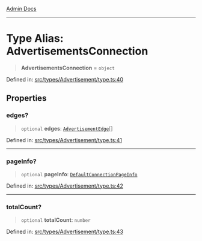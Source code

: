[Admin Docs](/)

***

# Type Alias: AdvertisementsConnection

> **AdvertisementsConnection** = `object`

Defined in: [src/types/Advertisement/type.ts:40](https://github.com/PalisadoesFoundation/talawa-admin/blob/main/src/types/Advertisement/type.ts#L40)

## Properties

### edges?

> `optional` **edges**: [`AdvertisementEdge`](types\Advertisement\type\README\type-aliases\AdvertisementEdge.md)[]

Defined in: [src/types/Advertisement/type.ts:41](https://github.com/PalisadoesFoundation/talawa-admin/blob/main/src/types/Advertisement/type.ts#L41)

***

### pageInfo?

> `optional` **pageInfo**: [`DefaultConnectionPageInfo`](types\pagination\README\type-aliases\DefaultConnectionPageInfo.md)

Defined in: [src/types/Advertisement/type.ts:42](https://github.com/PalisadoesFoundation/talawa-admin/blob/main/src/types/Advertisement/type.ts#L42)

***

### totalCount?

> `optional` **totalCount**: `number`

Defined in: [src/types/Advertisement/type.ts:43](https://github.com/PalisadoesFoundation/talawa-admin/blob/main/src/types/Advertisement/type.ts#L43)
